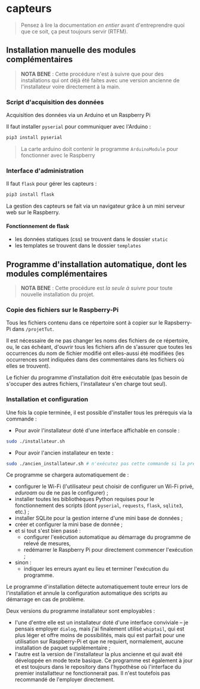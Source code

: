# capteurs

> Pensez à lire la documentation *en entier* avant d'entreprendre quoi que ce soit, ça peut toujours servir (RTFM).

## Installation manuelle des modules complémentaires

> **NOTA BENE** : Cette procédure n'est à suivre que pour des installations qui ont déjà été faites avec une version ancienne de l'installateur voire directement à la main.

### Script d'acquisition des données

Acquisition des données via un Arduino et un Raspberry Pi

Il faut installer `pyserial` pour communiquer avec l'Arduino :
```BASH
pip3 install pyserial
```

> La carte arduino doit contenir le programme `ArduinoModule` pour fonctionner avec le Raspberry

### Interface d'administration

Il faut `flask` pour gérer les capteurs :
```BASH
pip3 install flask
```
La gestion des capteurs se fait via un navigateur grâce à un mini serveur web sur le Raspberry.

#### Fonctionnement de flask
- les données statiques (css) se trouvent dans le dossier `static`
- les templates se trouvent dans le dossier `templates`

## Programme d'installation automatique, dont les modules complémentaires

> **NOTA BENE** : Cette procédure est *la seule à suivre* pour toute nouvelle installation du projet.

### Copie des fichiers sur le Raspberry-Pi

Tous les fichiers contenu dans ce répertoire sont à copier sur le Rapsberry-Pi dans `/projetTut`.

Il est nécessaire de ne pas changer les noms des fichiers de ce répertoire, ou, le cas échéant, d'ouvrir tous les fichiers afin de s'assurer que toutes les occurrences du nom de fichier modifié ont elles-aussi été modifiées (les occurrences sont indiquées dans des commentaires dans les fichiers où elles se trouvent).

Le fichier du programme d'installation doit être exécutable (pas besoin de s'occuper des autres fichiers, l'installateur s'en charge tout seul).

### Installation et configuration

Une fois la copie terminée, il est possible d'installer tous les prérequis via la commande :

* Pour avoir l'installateur doté d'une interface affichable en console :

```BASH
sudo ./installateur.sh
```

* Pour avoir l'ancien installateur en texte :

```BASH
sudo ./ancien_installateur.sh # n'exécutez pas cette commande si la première a permis le lancement de l'installateur en TUI.
```

Ce programme se chargera automatiquement de :

* configurer le Wi-Fi (l'utilisateur peut choisir de configurer un Wi-Fi privé, *eduroam* ou de ne pas le configurer) ;
* installer toutes les bibliothèques Python requises pour le fonctionnement des scripts (dont `pyserial`, `requests`, `flask`, `sqlite3`, etc.) ;
* installer SQLite pour la gestion interne d'une mini base de données ;
* créer et configurer la mini base de donnée ;
* et si tout s'est bien passé :
  * configurer l'exécution automatique au démarrage du programme de relevé de mesures,
  * redémarrer le Raspberry Pi pour directement commencer l'exécution ;
* sinon :
  * indiquer les erreurs ayant eu lieu et terminer l'exécution du programme.

Le programme d'installation détecte automatiquement toute erreur lors de l'installation et annule la configuration automatique des scripts au démarrage en cas de problème.

Deux versions du programme installateur sont employables : 

* l'une d'entre elle est un installateur doté d'une interface conviviale – je pensais employer `dialog`, mais j'ai finalement utilisé `whiptail`, qui est plus léger et offre moins de possibilités, mais qui est parfait pour une utilisation sur Raspberry-Pi et que ne requiert, normalement, aucune installation de paquet supplémentaire ;
* l'autre est la version de l'installateur la plus ancienne et qui avait été développée en mode texte basique. Ce programme est également à jour et est toujours dans le repository dans l'hypothèse où l'interface du premier installatteur ne fonctionnerait pas. Il n'est toutefois pas recommandé de l'employer directement.

